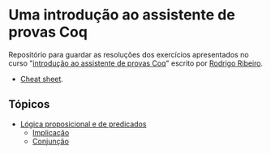 # Uma introdução ao assistente de provas Coq

Repositório para guardar as resoluções dos exercícios apresentados no curso "[introdução ao assistente de provas Coq](https://rodrigogribeiro.github.io/posts/2018/01/intro-coq-parte1)" escrito por [Rodrigo Ribeiro](https://github.com/rodrigogribeiro).

- [Cheat sheet](http://www.inf.ed.ac.uk/teaching/courses/tspl/cheatsheet.pdf).

## Tópicos

- [Lógica proposicional e de predicados](https://rodrigogribeiro.github.io/posts/2018/01/logic-in-coq)
  - [Implicação](https://rodrigogribeiro.github.io/posts/2018/01/logic-in-coq#implica%C3%A7%C3%A3o)
  - [Conjunção](https://rodrigogribeiro.github.io/posts/2018/01/logic-in-coq#conjun%C3%A7%C3%A3o)
